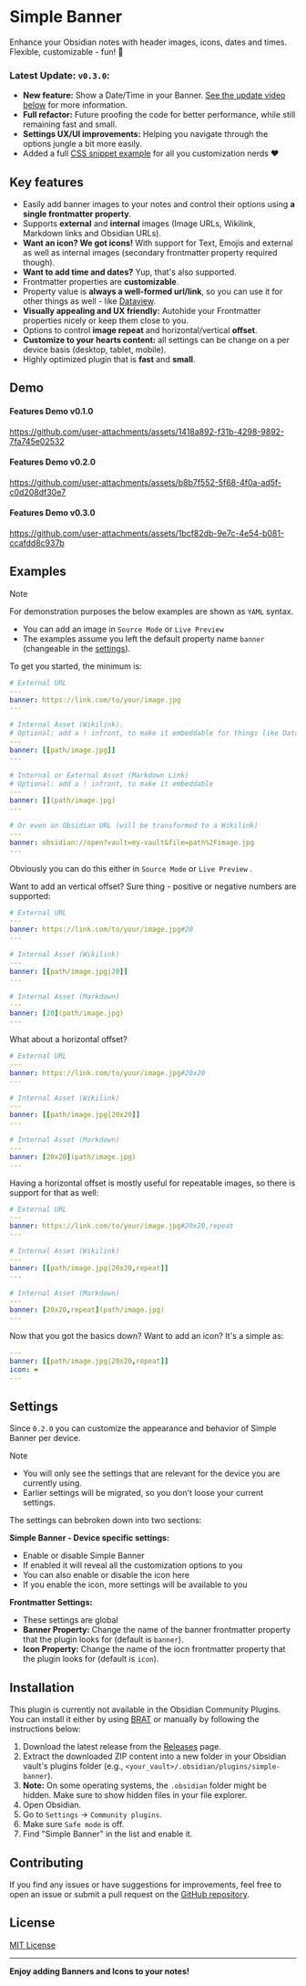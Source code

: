 # Simple Banner

Enhance your Obsidian notes with header images, icons, dates and times. Flexible, customizable - fun! 🥳

### Latest Update: `v0.3.0`:

* **New feature:** Show a Date/Time in your Banner. [See the update video below](#features-demo-v030) for more information.
* **Full refactor:** Future proofing the code for better performance, while still remaining fast and small.
* **Settings UX/UI improvements:** Helping you navigate through the options jungle a bit more easily.
* Added a full [CSS snippet example](https://github.com/eatcodeplay/obsidian-simple-banner/blob/main/examples/snippets.css) for all you customization nerds ❤️



## Key features

* Easily add banner images to your notes and control their options using **a single frontmatter property**.
* Supports **external** and **internal** images (Image URLs, Wikilink, Markdown links and Obsidian URLs).
* **Want an icon? We got icons!** With support for Text, Emojis and external as well as internal images (secondary frontmatter property required though).
* **Want to add time and dates?** Yup, that's also supported.
* Frontmatter properties are **customizable**.
* Property value is **always a well-formed url/link**, so you can use it for other things as well - like [Dataview](https://github.com/blacksmithgu/obsidian-dataview).
* **Visually appealing and UX friendly:** Autohide your Frontmatter properties nicely or keep them close to you.
* Options to control **image repeat** and horizontal/vertical **offset**.
* **Customize to your hearts content:** all settings can be change on a per device basis (desktop, tablet, mobile).
* Highly optimized plugin that is **fast** and **small**.



## Demo

#### Features Demo v0.1.0
https://github.com/user-attachments/assets/1418a892-f31b-4298-9892-7fa745e02532



#### Features Demo v0.2.0
https://github.com/user-attachments/assets/b8b7f552-5f68-4f0a-ad5f-c0d208df30e7



#### Features Demo v0.3.0

https://github.com/user-attachments/assets/1bcf82db-9e7c-4e54-b081-ccafdd8c937b



## Examples

> [!NOTE]
> For demonstration purposes the below examples are shown as `YAML` syntax.
>
> * You can add an image in  `Source Mode` or `Live Preview`
> * The examples assume you left the default property name `banner` (changeable in the [settings](#Settings)).

To get you started, the minimum is:

```yaml
# External URL
---
banner: https://link.com/to/your/image.jpg
---

# Internal Asset (Wikilink).
# Optional: add a ! infront, to make it embeddable for things like Dataview
---
banner: [[path/image.jpg]]
---

# Internal or External Asset (Markdown Link)
# Optional: add a ! infront, to make it embeddable
---
banner: [](path/image.jpg)
---

# Or even an Obsidian URL (will be transformed to a Wikilink)
---
banner: obsidian://open?vault=my-vault&file=path%2Fimage.jpg
---
```

Obviously you can do this either in `Source Mode` or `Live Preview` .

Want to add an vertical offset? Sure thing - positive or negative numbers are supported:

```yaml
# External URL
---
banner: https://link.com/to/your/image.jpg#20
---

# Internal Asset (Wikilink)
---
banner: [[path/image.jpg|20]]
---

# Internal Asset (Markdown)
---
banner: [20](path/image.jpg)
---
```

What about a horizontal offset?

```yaml
# External URL
---
banner: https://link.com/to/your/image.jpg#20x20
---

# Internal Asset (Wikilink)
---
banner: [[path/image.jpg|20x20]]
---

# Internal Asset (Markdown)
---
banner: [20x20](path/image.jpg)
---
```

Having a horizontal offset is mostly useful for repeatable images, so there is support for that as well:

```yaml
# External URL
---
banner: https://link.com/to/your/image.jpg#20x20,repeat
---

# Internal Asset (Wikilink)
---
banner: [[path/image.jpg|20x20,repeat]]
---

# Internal Asset (Markdown)
---
banner: [20x20,repeat](path/image.jpg)
---
```

Now that you got the basics down? Want to add an icon? It's a simple as:
```yaml
---
banner: [[path/image.jpg|20x20,repeat]]
icon: ❤️
---
```




## Settings

Since `0.2.0` you can customize the appearance and behavior of Simple Banner per device.

> [!NOTE]
>
> * You will only see the settings that are relevant for the device you are currently using.
> * Earlier settings will be migrated, so you don't loose your current settings.

The settings can bebroken down into two sections:

**Simple Banner - Device specific settings:**

* Enable or disable Simple Banner
* If enabled it will reveal all the customization options to you
* You can also enable or disable the icon here
* If you enable the icon, more settings will be available to you

**Frontmatter Settings:**

- These settings are global
- **Banner Property:** Change the name of the banner frontmatter property that the plugin looks for (default is `banner`).
- **Icon Property:** Change the name of the iocn frontmatter property that the plugin looks for (default is `icon`).



## Installation

This plugin is currently not available in the Obsidian Community Plugins.
You can install it either by using [BRAT](https://obsidian.md/plugins?id=obsidian42-brat) or manually by following the instructions below:

1.  Download the latest release from the [Releases](https://github.com/eatcodeplay/obsidian-simple-banner/releases) page.
2.  Extract the downloaded ZIP content into a new folder in your Obsidian vault's plugins folder (e.g., `<your_vault>/.obsidian/plugins/simple-banner`).
3.  **Note:** On some operating systems, the `.obsidian` folder might be hidden. Make sure to show hidden files in your file explorer.
4.  Open Obsidian.
5.  Go to `Settings` -> `Community plugins`.
6.  Make sure `Safe mode` is off.
7.  Find "Simple Banner" in the list and enable it.

## Contributing

If you find any issues or have suggestions for improvements, feel free to open an issue or submit a pull request on the [GitHub repository](https://github.com/eatcodeplay/obsidian-simple-banner/).

## License

[MIT License](LICENSE)

---

**Enjoy adding Banners and Icons to your notes!**
